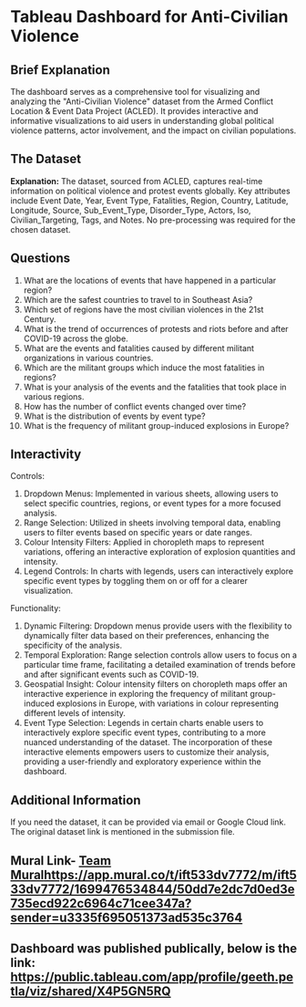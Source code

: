# Tableau Dashboard for Anti-Civilian Violence 

## Brief Explanation
The dashboard serves as a comprehensive tool for visualizing and analyzing the "Anti-Civilian Violence" dataset from the Armed Conflict Location & Event Data Project (ACLED). It provides interactive and informative visualizations to aid users in understanding global political violence patterns, actor involvement, and the impact on civilian populations.

## The Dataset
**Explanation:** The dataset, sourced from ACLED, captures real-time information on political violence and protest events globally. Key attributes include Event Date, Year, Event Type, Fatalities, Region, Country, Latitude, Longitude, Source, Sub_Event_Type, Disorder_Type, Actors, Iso, Civilian_Targeting, Tags, and Notes. No pre-processing was required for the chosen dataset.



##  Questions
1. What are the locations of events that have happened in a particular region?
2. Which are the safest countries to travel to in Southeast Asia?
3. Which set of regions have the most civilian violences in the 21st Century.
4. What is the trend of occurrences of protests and riots before and after COVID-19 across the globe.
5. What are the events and fatalities caused by different militant organizations in various countries.
6. Which are the militant groups which induce the most fatalities in regions?
7. What is your analysis of the events and the fatalities that took place in various regions.
8. How has the number of conflict events changed over time?
9. What is the distribution of events by event type?
10. What is the frequency of militant group-induced explosions in Europe?

## Interactivity
  Controls:
  1.	Dropdown Menus: Implemented in various sheets, allowing users to select specific countries, regions, or event types for a more focused analysis.
  2.	Range Selection: Utilized in sheets involving temporal data, enabling users to filter events based on specific years or date ranges.
  3.	Colour Intensity Filters: Applied in choropleth maps to represent variations, offering an interactive exploration of explosion quantities and intensity.
  4.	Legend Controls: In charts with legends, users can interactively explore specific event types by toggling them on or off for a clearer visualization.

  Functionality:
  1.	Dynamic Filtering: Dropdown menus provide users with the flexibility to dynamically filter data based on their preferences, enhancing the specificity of the analysis.
  2.	Temporal Exploration: Range selection controls allow users to focus on a particular time frame, facilitating a detailed examination of trends before and after significant events such as COVID-19.
  3.	Geospatial Insight: Colour intensity filters on choropleth maps offer an interactive experience in exploring the frequency of militant group-induced explosions in Europe, with variations in colour     representing different levels of intensity.
  4.	Event Type Selection: Legends in certain charts enable users to interactively explore specific event types, contributing to a more nuanced understanding of the dataset.
The incorporation of these interactive elements empowers users to customize their analysis, providing a user-friendly and exploratory experience within the dashboard.



## Additional Information
If you need the dataset, it can be provided via email or Google Cloud link. The original dataset link is mentioned in the submission file.

## Mural Link- [Team Mural](https://app.mural.co/t/ift533dv7772/m/ift533dv7772/1699476534844/50dd7e2dc7d0ed3e735ecd922c6964c71cee347a?sender=u3335f695051373ad535c3764)https://app.mural.co/t/ift533dv7772/m/ift533dv7772/1699476534844/50dd7e2dc7d0ed3e735ecd922c6964c71cee347a?sender=u3335f695051373ad535c3764

## Dashboard was published publically, below is the link: https://public.tableau.com/app/profile/geeth.petla/viz/shared/X4P5GN5RQ

